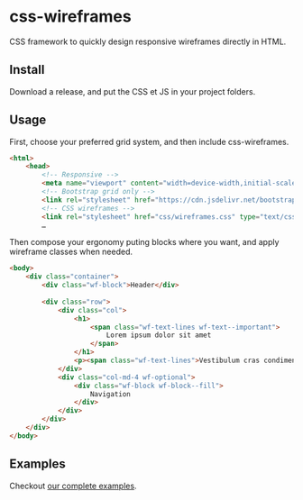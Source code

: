 # css-wireframes
CSS framework to quickly design responsive wireframes directly in HTML.

## Install

Download a release, and put the CSS et JS in your project folders.

## Usage

First, choose your preferred grid system, and then include css-wireframes.
``` html
<html>
	<head>
		<!-- Responsive -->
		<meta name="viewport" content="width=device-width,initial-scale=1">
		<!-- Bootstrap grid only -->
		<link rel="stylesheet" href="https://cdn.jsdelivr.net/bootstrap/4.0.0-alpha.6/css/bootstrap-grid.min.css" type="text/css" />
		<!-- CSS wireframes -->
		<link rel="stylesheet" href="css/wireframes.css" type="text/css" />
		…
```

Then compose your ergonomy puting blocks where you want, and apply wireframe classes when needed.
``` html
<body>
	<div class="container">
		<div class="wf-block">Header</div>
		
		<div class="row">
			<div class="col">
				<h1>
					<span class="wf-text-lines wf-text--important">
						Lorem ipsum dolor sit amet
					</span>
				</h1>
				<p><span class="wf-text-lines">Vestibulum cras condimentum dis ullamcorper mattis dictumst interdum a commodo a parturient sit cras laoreet adipiscing magna sapien. A interdum curabitur vestibulum vestibulum dui cursus aptent dictum litora ipsum viverra scelerisque vestibulum venenatis dictumst a. Sociosqu at et erat nulla parturient orci porttitor lorem lobortis consectetur nibh vulputate hac fames dis at a ullamcorper elementum donec eget platea aliquam phasellus. Suspendisse feugiat maecenas est vestibulum dictum suspendisse ante condimentum eleifend ut lectus in natoque interdum ultricies a dictum a mollis eros justo. Ultrices ut orci enim proin a a semper eros velit a purus proin sodales vestibulum aliquam ullamcorper lacus himenaeos massa commodo aenean adipiscing commodo hac torquent rutrum.</span></p>
			</div>
			<div class="col-md-4 wf-optional">
				<div class="wf-block wf-block--fill">
					Navigation
				</div>
			</div>
		</div>
	</div>
</body>
```

## Examples

Checkout [our complete examples](https://lesdeveloppementsdurables.github.io/css-wireframes/examples/).
